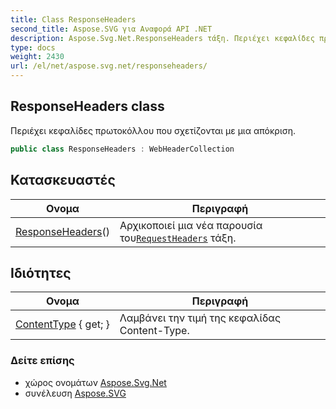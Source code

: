 ```yaml
---
title: Class ResponseHeaders
second_title: Aspose.SVG για Αναφορά API .NET
description: Aspose.Svg.Net.ResponseHeaders τάξη. Περιέχει κεφαλίδες πρωτοκόλλου που σχετίζονται με μια απόκριση.
type: docs
weight: 2430
url: /el/net/aspose.svg.net/responseheaders/
---
```

## ResponseHeaders class

Περιέχει κεφαλίδες πρωτοκόλλου που σχετίζονται με μια απόκριση.

```csharp
public class ResponseHeaders : WebHeaderCollection
```

## Κατασκευαστές

| Ονομα | Περιγραφή |
| --- | --- |
| [ResponseHeaders](responseheaders/)() | Αρχικοποιεί μια νέα παρουσία του[`RequestHeaders`](../requestheaders/) τάξη. |

## Ιδιότητες

| Ονομα | Περιγραφή |
| --- | --- |
| [ContentType](../../aspose.svg.net/responseheaders/contenttype/) { get; } | Λαμβάνει την τιμή της κεφαλίδας Content-Type. |

### Δείτε επίσης

* χώρος ονομάτων [Aspose.Svg.Net](../../aspose.svg.net/)
* συνέλευση [Aspose.SVG](../../)


